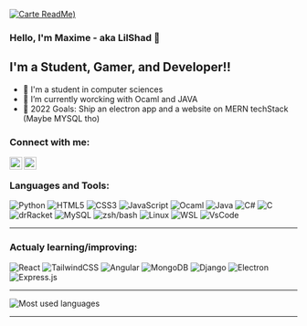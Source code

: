 [![Carte ReadMe](https://github-readme-stats.vercel.app/api/pin/?username=pandashad&repo=pandashad&theme=aura))](https://github.com/pandashad/pandashad)

### Hello, I'm Maxime - aka LilShad 👋

## I'm a Student, Gamer, and Developer!!

- 🔭 I'm a student in computer sciences 
- 🌱 I’m currently worcking with Ocaml and JAVA
- 🥅 2022 Goals: Ship an electron app and a website on MERN techStack (Maybe MYSQL tho)

### Connect with me:

[<img align="left" alt="codeSTACKr | YouTube" width="22px" src="https://cdn.jsdelivr.net/npm/simple-icons@v3/icons/youtube.svg" />][youtube]
[<img align="left" alt="codeSTACKr | Twitter" width="22px" src="https://cdn.jsdelivr.net/npm/simple-icons@v3/icons/twitter.svg" />][twitter]

<br />

### Languages and Tools:

<p>
<img alt="Python" src="https://img.shields.io/badge/-Python-3776AB?style=flat&logo=python&logoColor=black">
<img alt ="HTML5"src ="https://img.shields.io/badge/-HTML5-E34F26?style=flat&logo=html5&logoColor=white"> 
<img alt ="CSS3"src ="https://img.shields.io/badge/-CSS3-1572B6?style=flat&logo=css3&logoColor=white">
<img alt ="JavaScript"src="https://img.shields.io/badge/-JavaScript-F7DF1E?style=flat&logo=javascript&logoColor=black">
<img alt ="Ocaml"src="https://img.shields.io/badge/-Ocaml-EC6813?style=flat&logo=ocaml&logoColor=white">
<img alt ="Java"src="https://img.shields.io/badge/-Java-007396?style=flat&logo=java&logoColor=red">
<img alt ="C#"src="https://img.shields.io/badge/-C%23-239120?logo=c+sharp&logoColor=white">
<img alt ="C"src="https://img.shields.io/badge/-C-A8B9CC?style=flat&logo=c&logoColor=ffffff">
<img alt ="drRacket"src="https://img.shields.io/badge/-Racket-9F1D20?style=flat&logo=racket&logoColor=ffffff">
<img alt ="MySQL"src="https://img.shields.io/badge/-MYSQL-4479A1?style=flat&logo=mysql&logoColor=ffffff">
<img alt ="zsh/bash"src="https://img.shields.io/badge/-GNUBash-4EAA25?style=flat&logo=gnubash&logoColor=black">
<img alt ="Linux"src="https://img.shields.io/badge/-Linux-E95420?style=flat&logo=ubuntu&logoColor=black">
<img alt ="WSL"src="https://img.shields.io/badge/-WSL-orange?style=flat&logoColor=black">
<img alt ="VsCode"src="https://img.shields.io/badge/-VSCode-007ACC?style=flat&logo=visualstudiocode&logoColor=black">
</p>


---

### Actualy learning/improving:

<p>
<img alt="React" src="https://img.shields.io/badge/-React-61DAFB?style=flat&logo=react&logoColor=3776AB"> 
<img alt ="TailwindCSS"src ="https://img.shields.io/badge/-TailWindCSS-06B6D4?style=flat&logo=tailwindcss&logoColor=white"> 
<img alt ="Angular"src ="https://img.shields.io/badge/-Angular-DD0031?style=flat&logo=angular&logoColor=white">
<img alt ="MongoDB"src="https://img.shields.io/badge/-MongoDB-47A248?style=flat&logo=mongodb&logoColor=ffffff">
<img alt ="Django"src="https://img.shields.io/badge/-Django-092E20?style=flat&logo=django&logoColor=white">
<img alt ="Electron"src="https://img.shields.io/badge/-Electron-47848F?style=flat&logo=electron&logoColor=ffffff">
<img alt ="Express.js"src="https://img.shields.io/badge/-Express-000000?logo=express&logoColor=white">
</p>


---

![Most used languages](https://github-readme-stats.vercel.app/api/top-langs/?username=PandaShad&layout=compact&theme=aura)

---

[twitter]: https://twitter.com/_LilShad
[youtube]: https://www.youtube.com/channel/UCASrPHltoBX81SZhlCY2jTg
